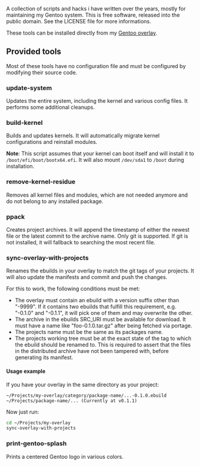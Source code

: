 A collection of scripts and hacks i have written over the years, mostly for
maintaining my Gentoo system. This is free software, released into the
public domain. See the LICENSE file for more informations.

These tools can be installed directly from my
[Gentoo overlay](https://github.com/AlxHnr/gentoo-overlay).

## Provided tools

Most of these tools have no configuration file and must be configured by
modifying their source code.

### update-system

Updates the entire system, including the kernel and various config files.
It performs some additional cleanups.

### build-kernel

Builds and updates kernels. It will automatically migrate kernel
configurations and reinstall modules.

**Note**: This script assumes that your kernel can boot itself and will
install it to `/boot/efi/boot/bootx64.efi`. It will also mount `/dev/sda1`
to `/boot` during installation.

### remove-kernel-residue

Removes all kernel files and modules, which are not needed anymore and do
not belong to any installed package.

### ppack

Creates project archives. It will append the timestamp of either the newest
file or the latest commit to the archive name. Only git is supported. If
git is not installed, it will fallback to searching the most recent file.

### sync-overlay-with-projects

Renames the ebuilds in your overlay to match the git tags of your projects.
It will also update the manifests and commit and push the changes.

For this to work, the following conditions must be met:

* The overlay must contain an ebuild with a version suffix other than
  "-9999". If it contains two ebuilds that fulfill this requirement, e.g.
  "-0.1.0" and "-0.1.1", it will pick one of them and may overwrite the
  other.
* The archive in the ebuilds SRC\_URI must be available for download. It
  must have a name like "foo-0.1.0.tar.gz" after being fetched via portage.
* The projects name must be the same as its packages name.
* The projects working tree must be at the exact state of the tag to which
  the ebuild should be renamed to. This is required to assert that the
  files in the distributed archive have not been tampered with, before
  generating its manifest.

#### Usage example

If you have your overlay in the same directory as your project:

`
~/Projects/my-overlay/category/package-name/...-0.1.0.ebuild
~/Projects/package-name/... (Currently at v0.1.1)
`

Now just run:

```sh
cd ~/Projects/my-overlay
sync-overlay-with-projects
```

### print-gentoo-splash

Prints a centered Gentoo logo in various colors.
